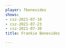 ```yaml
---
player: fbenevides
shows:
- csz-2021-07-10
- csz-2021-07-23
- csz-2021-07-30
title: Frankie Benevides

---
```

